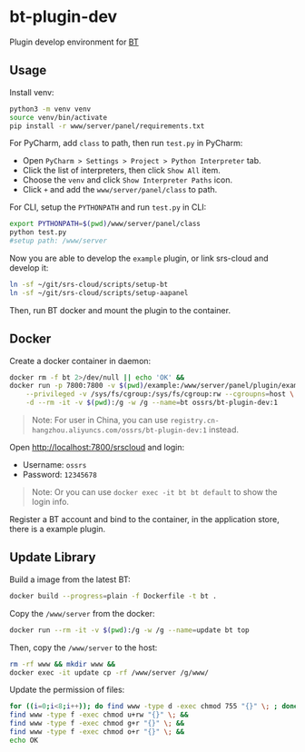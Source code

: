 # bt-plugin-dev

Plugin develop environment for [BT](https://bt.cn)

## Usage

Install venv:

```bash
python3 -m venv venv
source venv/bin/activate
pip install -r www/server/panel/requirements.txt
```

For PyCharm, add `class` to path, then run `test.py` in PyCharm:

* Open `PyCharm > Settings > Project > Python Interpreter` tab.
* Click the list of interpreters, then click `Show All` item.
* Choose the `venv` and click `Show Interpreter Paths` icon.
* Click `+` and add the `www/server/panel/class` to path.

For CLI, setup the `PYTHONPATH` and run `test.py` in CLI:

```bash
export PYTHONPATH=$(pwd)/www/server/panel/class
python test.py
#setup path: /www/server
```

Now you are able to develop the `example` plugin, or link srs-cloud and develop it:

```bash
ln -sf ~/git/srs-cloud/scripts/setup-bt
ln -sf ~/git/srs-cloud/scripts/setup-aapanel
```

Then, run BT docker and mount the plugin to the container.

## Docker

Create a docker container in daemon:

```bash
docker rm -f bt 2>/dev/null || echo 'OK' &&
docker run -p 7800:7800 -v $(pwd)/example:/www/server/panel/plugin/example \
    --privileged -v /sys/fs/cgroup:/sys/fs/cgroup:rw --cgroupns=host \
    -d --rm -it -v $(pwd):/g -w /g --name=bt ossrs/bt-plugin-dev:1
```

> Note: For user in China, you can use `registry.cn-hangzhou.aliyuncs.com/ossrs/bt-plugin-dev:1` instead.

Open [http://localhost:7800/srscloud](http://localhost:7800/srscloud) and login:

* Username: `ossrs`
* Password: `12345678`

> Note: Or you can use `docker exec -it bt bt default` to show the login info.

Register a BT account and bind to the container, in the application store, there is a example plugin.

## Update Library

Build a image from the latest BT:

```bash
docker build --progress=plain -f Dockerfile -t bt .
```

Copy the `/www/server` from the docker:

```bash
docker run --rm -it -v $(pwd):/g -w /g --name=update bt top
```

Then, copy the `/www/server` to the host:

```bash
rm -rf www && mkdir www &&
docker exec -it update cp -rf /www/server /g/www/
```

Update the permission of files:

```bash
for ((i=0;i<8;i++)); do find www -type d -exec chmod 755 "{}" \; ; done &&
find www -type f -exec chmod u+rw "{}" \; &&
find www -type f -exec chmod g+r "{}" \; &&
find www -type f -exec chmod o+r "{}" \; &&
echo OK
```
